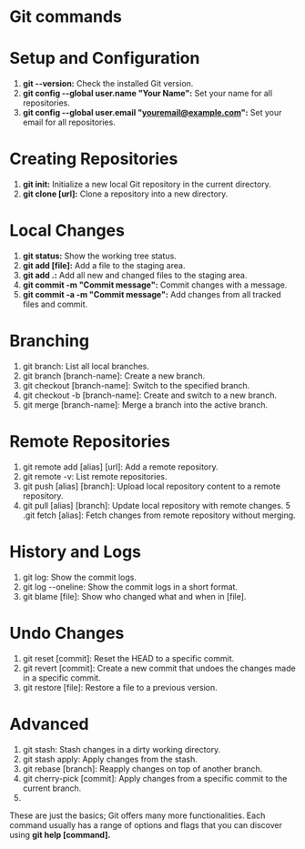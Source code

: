 # Git commands


# Setup and Configuration
1. <b>git --version:</b> Check the installed Git version.
2. <b>git config --global user.name "Your Name":</b> Set your name for all repositories.
3. <b>git config --global user.email "youremail@example.com":</b> Set your email for all repositories.
# Creating Repositories
1. <b>git init:</b> Initialize a new local Git repository in the current directory.
2. <b>git clone [url]:</b> Clone a repository into a new directory.
# Local Changes
1. <b>git status:</b> Show the working tree status.
2. <b>git add [file]:</b> Add a file to the staging area.
3. <b>git add .:</b> Add all new and changed files to the staging area.
4. <b>git commit -m "Commit message":</b> Commit changes with a message.
5. <b>git commit -a -m "Commit message":</b> Add changes from all tracked files and commit.
# Branching
1. git branch: List all local branches.
2. git branch [branch-name]: Create a new branch.
3. git checkout [branch-name]: Switch to the specified branch.
4. git checkout -b [branch-name]: Create and switch to a new branch.
5. git merge [branch-name]: Merge a branch into the active branch.
# Remote Repositories
1. git remote add [alias] [url]: Add a remote repository.
2. git remote -v: List remote repositories.
3. git push [alias] [branch]: Upload local repository content to a remote repository.
4. git pull [alias] [branch]: Update local repository with remote changes.
5 .git fetch [alias]: Fetch changes from remote repository without merging.
# History and Logs
1. git log: Show the commit logs.
2. git log --oneline: Show the commit logs in a short format.
3. git blame [file]: Show who changed what and when in [file].
# Undo Changes
1. git reset [commit]: Reset the HEAD to a specific commit.
2. git revert [commit]: Create a new commit that undoes the changes made in a specific commit.
3. git restore [file]: Restore a file to a previous version.
# Advanced
1. git stash: Stash changes in a dirty working directory.
2. git stash apply: Apply changes from the stash.
3. git rebase [branch]: Reapply changes on top of another branch.
4. git cherry-pick [commit]: Apply changes from a specific commit to the current branch.
5. 
These are just the basics; Git offers many more functionalities. Each command usually has a range of options and flags that you can discover using <b>git help [command].</b>



